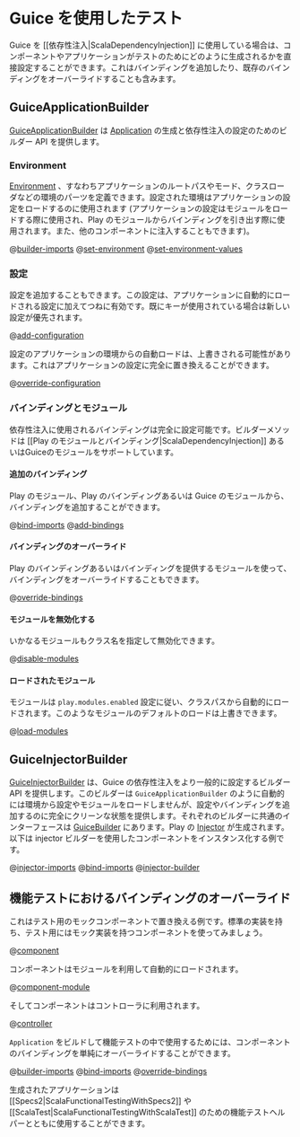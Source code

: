 <!--- Copyright (C) 2009-2015 Typesafe Inc. <http://www.typesafe.com> -->
<!--
# Testing with Guice
-->
# Guice を使用したテスト

<!--
If you're using Guice for [[dependency injection|ScalaDependencyInjection]] then you can directly configure how components and applications are created for tests. This includes adding extra bindings or overriding existing bindings.
-->
Guice を [[依存性注入|ScalaDependencyInjection]] に使用している場合は、コンポーネントやアプリケーションがテストのためにどのように生成されるかを直接設定することができます。これはバインディングを追加したり、既存のバインディングをオーバーライドすることも含みます。

<!--
## GuiceApplicationBuilder
-->
## GuiceApplicationBuilder

<!--
[GuiceApplicationBuilder](api/scala/play/api/inject/guice/GuiceApplicationBuilder.html) provides a builder API for configuring the dependency injection and creation of an [Application](api/scala/play/api/Application.html).
-->
[GuiceApplicationBuilder](api/scala/play/api/inject/guice/GuiceApplicationBuilder.html) は [Application](api/scala/play/api/Application.html) の生成と依存性注入の設定のためのビルダー API を提供します。

<!--
### Environment
-->
### Environment

<!--
The [Environment](api/scala/play/api/Environment.html), or parts of the environment such as the root path, mode, or class loader for an application, can be specified. The configured environment will be used for loading the application configuration, it will be used when loading modules and passed when deriving bindings from Play modules, and it will be injectable into other components.
-->
[Environment](api/scala/play/api/Environment.html) 、すなわちアプリケーションのルートパスやモード、クラスローダなどの環境のパーツを定義できます。設定された環境はアプリケーションの設定をロードするのに使用されます (アプリケーションの設定はモジュールをロードする際に使用され、Play のモジュールからバインディングを引き出す際に使用されます。また、他のコンポーネントに注入することもできます)。 

@[builder-imports](code/tests/guice/ScalaGuiceApplicationBuilderSpec.scala)
@[set-environment](code/tests/guice/ScalaGuiceApplicationBuilderSpec.scala)
@[set-environment-values](code/tests/guice/ScalaGuiceApplicationBuilderSpec.scala)

<!--
### Configuration
-->
### 設定

<!--
Additional configuration can be added. This configuration will always be in addition to the configuration loaded automatically for the application. When existing keys are used the new configuration will be preferred.
-->
設定を追加することもできます。この設定は、アプリケーションに自動的にロードされる設定に加えてつねに有効です。既にキーが使用されている場合は新しい設定が優先されます。

@[add-configuration](code/tests/guice/ScalaGuiceApplicationBuilderSpec.scala)

<!--
The automatic loading of configuration from the application environment can also be overridden. This will completely replace the application configuration. For example:
-->
設定のアプリケーションの環境からの自動ロードは、上書きされる可能性があります。これはアプリケーションの設定に完全に置き換えることができます。

@[override-configuration](code/tests/guice/ScalaGuiceApplicationBuilderSpec.scala)

<!--
### Bindings and Modules
-->
### バインディングとモジュール

<!--
The bindings used for dependency injection are completely configurable. The builder methods support [[Play Modules and Bindings|ScalaDependencyInjection]] and also Guice Modules.
-->
依存性注入に使用されるバインディングは完全に設定可能です。ビルダーメソッドは [[Play のモジュールとバインディング|ScalaDependencyInjection]] あるいはGuiceのモジュールをサポートしています。

<!--
#### Additional bindings
-->
#### 追加のバインディング

<!--
Additional bindings, via Play modules, Play bindings, or Guice modules, can be added:
-->
Play のモジュール、Play のバインディングあるいは Guice のモジュールから、バインディングを追加することができます。

@[bind-imports](code/tests/guice/ScalaGuiceApplicationBuilderSpec.scala)
@[add-bindings](code/tests/guice/ScalaGuiceApplicationBuilderSpec.scala)

<!--
#### Override bindings
-->
#### バインディングのオーバーライド

<!--
Bindings can be overridden using Play bindings, or modules that provide  bindings. For example:
-->
Play のバインディングあるいはバインディングを提供するモジュールを使って、バインディングをオーバーライドすることもできます。

@[override-bindings](code/tests/guice/ScalaGuiceApplicationBuilderSpec.scala)

<!--
#### Disable modules
-->
#### モジュールを無効化する

<!--
Any loaded modules can be disabled by class name:
-->
いかなるモジュールもクラス名を指定して無効化できます。

@[disable-modules](code/tests/guice/ScalaGuiceApplicationBuilderSpec.scala)

<!--
#### Loaded modules
-->
#### ロードされたモジュール

<!--
Modules are automatically loaded from the classpath based on the `play.modules.enabled` configuration. This default loading of modules can be overridden. For example:
-->
モジュールは `play.modules.enabled` 設定に従い、クラスパスから自動的にロードされます。このようなモジュールのデフォルトのロードは上書きできます。

@[load-modules](code/tests/guice/ScalaGuiceApplicationBuilderSpec.scala)


<!--
## GuiceInjectorBuilder
-->
## GuiceInjectorBuilder

<!--
[GuiceInjectorBuilder](api/scala/play/api/inject/guice/GuiceInjectorBuilder.html) provides a builder API for configuring Guice dependency injection more generally. This builder does not load configuration or modules automatically from the environment like `GuiceApplicationBuilder`, but provides a completely clean state for adding configuration and bindings. The common interface for both builders can be found in [GuiceBuilder](api/scala/play/api/inject/guice/GuiceBuilder.html). A Play [Injector](api/scala/play/api/inject/Injector.html) is created. Here's an example of instantiating a component using the injector builder:
-->
[GuiceInjectorBuilder](api/scala/play/api/inject/guice/GuiceInjectorBuilder.html) は、Guice の依存性注入をより一般的に設定するビルダー API を提供します。このビルダーは `GuiceApplicationBuilder` のように自動的には環境から設定やモジュールをロードしませんが、設定やバインディングを追加するのに完全にクリーンな状態を提供します。それぞれのビルダーに共通のインターフェースは [GuiceBuilder](api/scala/play/api/inject/guice/GuiceBuilder.html) にあります。Play の [Injector](api/scala/play/api/inject/Injector.html) が生成されます。以下は injector ビルダーを使用したコンポーネントをインスタンス化する例です。

@[injector-imports](code/tests/guice/ScalaGuiceApplicationBuilderSpec.scala)
@[bind-imports](code/tests/guice/ScalaGuiceApplicationBuilderSpec.scala)
@[injector-builder](code/tests/guice/ScalaGuiceApplicationBuilderSpec.scala)


<!--
## Overriding bindings in a functional test
-->
## 機能テストにおけるバインディングのオーバーライド

<!--
Here is a full example of replacing a component with a mock component for testing. Let's start with a component, that has a default implementation and a mock implementation for testing:
-->
これはテスト用のモックコンポーネントで置き換える例です。標準の実装を持ち、テスト用にはモック実装を持つコンポーネントを使ってみましょう。

@[component](code/tests/guice/Component.scala)

<!--
This component is loaded automatically using a module:
-->
コンポーネントはモジュールを利用して自動的にロードされます。

@[component-module](code/tests/guice/Component.scala)

<!--
And the component is used in a controller:
-->
そしてコンポーネントはコントローラに利用されます。

@[controller](code/tests/guice/controllers/Application.scala)

<!--
To build an `Application` to use in functional tests we can simply override the binding for the component:
-->
`Application` をビルドして機能テストの中で使用するためには、コンポーネントのバインディングを単純にオーバーライドすることができます。

@[builder-imports](code/tests/guice/ScalaGuiceApplicationBuilderSpec.scala)
@[bind-imports](code/tests/guice/ScalaGuiceApplicationBuilderSpec.scala)
@[override-bindings](code/tests/guice/ScalaGuiceApplicationBuilderSpec.scala)

<!--
The created application can be used with the functional testing helpers for [[Specs2|ScalaFunctionalTestingWithSpecs2]] and [[ScalaTest|ScalaFunctionalTestingWithScalaTest]].
-->
生成されたアプリケーションは [[Specs2|ScalaFunctionalTestingWithSpecs2]] や [[ScalaTest|ScalaFunctionalTestingWithScalaTest]] のための機能テストヘルパーとともに使用することができます。
